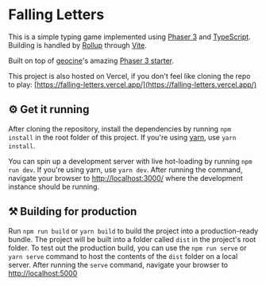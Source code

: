 # Falling Letters

This is a simple typing game implemented using [Phaser 3](https://github.com/photonstorm/phaser) and [TypeScript](https://www.typescriptlang.org/). Building is handled by [Rollup](https://rollupjs.org) through [Vite](https://vitejs.dev/).

Built on top of [geocine](https://github.com/geocine)'s amazing [Phaser 3 starter](https://github.com/geocine/phaser3-rollup-typescript).

This project is also hosted on Vercel, if you don't feel like cloning the repo to play: [https://falling-letters.vercel.app/](https://falling-letters.vercel.app/)

## ⚙️ Get it running

After cloning the repository, install the dependencies by running `npm install` in the root folder of this project. If you're using [yarn](https://yarnpkg.com/), use `yarn install`.

You can spin up a development server with live hot-loading by running `npm run dev`. If you're using yarn, use `yarn dev`. After running the command, navigate your browser to [http://localhost:3000/](http://localhost:3000/) where the development instance should be running.

## ⚒️ Building for production

Run `npm run build` or `yarn build` to build the project into a production-ready bundle. The project will be built into a folder called `dist` in the project's root folder. To test out the production build, you can use the `npm run serve` or `yarn serve` command to host the contents of the `dist` folder on a local server. After running the `serve` command, navigate your browser to [http://localhost:5000](http://localhost:5000)